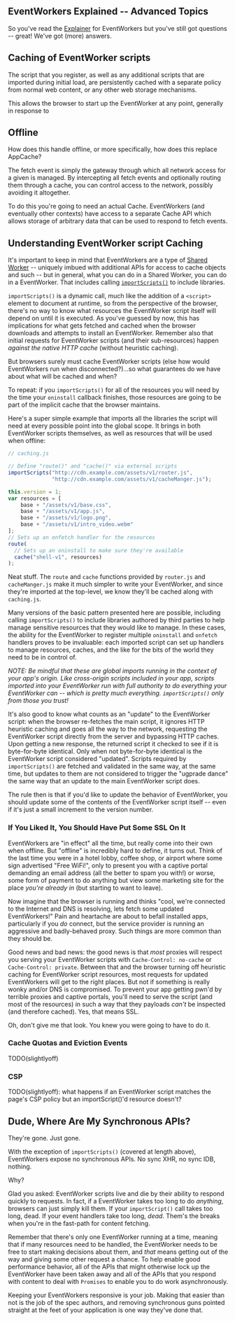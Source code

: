 <h2>EventWorkers Explained -- Advanced Topics</h2>

So you've read the [Explainer](explainer.md) for EventWorkers but you've still got questions -- great! We've got (more) answers.

## Caching of EventWorker scripts

The script that you register, as well as any additional scripts that
are imported during initial load, are persistently cached with a separate policy from normal web content, or any other web storage mechanisms.

This allows the browser to start up the EventWorker at any point, generally in response to 

## Offline

How does this handle offline, or more specifically, how does this replace AppCache?

The fetch event is simply the gateway through which all network access for a given is managed. By intercepting all fetch events and optionally routing them through a cache, you can control access to the network, possibly avoiding it altogether.

To do this you're going to need an actual Cache. EventWorkers (and eventually other contexts) have access to a separate Cache API which allows storage of arbitrary data that can be used to respond to fetch events.

## Understanding EventWorker script Caching

It's important to keep in mind that EventWorkers are a type of [Shared Worker](http://www.w3.org/TR/workers/#shared-workers-and-the-sharedworker-interface) -- uniquely imbued with additional APIs for access to cache objects and such -- but in general, what you can do in a Shared Worker, you can do in a EventWorker. That includes calling [`importScripts()`](https://developer.mozilla.org/en-US/docs/DOM/Using_web_workers#Importing_scripts_and_libraries) to include libraries.

`importScripts()` is a dynamic call, much like the addition of a `<script>` element to document at runtime, so from the perspective of the browser, there's no way to know what resources the EventWorker script itself will depend on until it is executed. As you've guessed by now, this has implications for what gets fetched and cached when the browser downloads and attempts to install an EventWorker. Remember also that initial requests for EventWorker scripts (and their sub-resources) happen *against the native HTTP cache* (without heuristic caching).

But browsers surely must cache EventWorker scripts (else how would EventWorkers run when disconnected?)...so what guarantees do we have about what will be cached and when?

To repeat: if you `importScripts()` for all of the resources you will need by the time your `oninstall` callback finishes, those resources are going to be part of the implicit cache that the browser maintains.

Here's a super simple example that imports all the libraries the script will need at every possible point into the global scope. It brings in both EventWorker scripts themselves, as well as resources that will be used when offline:

```js
// caching.js

// Define "route()" and "cache()" via external scripts
importScripts("http://cdn.example.com/assets/v1/router.js",
              "http://cdn.example.com/assets/v1/cacheManger.js");

this.version = 1;
var resources = [
    base + "/assets/v1/base.css",
    base + "/assets/v1/app.js",
    base + "/assets/v1/logo.png",
    base + "/assets/v1/intro_video.webm"
];
// Sets up an onfetch handler for the resources
route(
  // Sets up an oninstall to make sure they're available
  cache("shell-v1", resources)
);
```

Neat stuff. The `route` and `cache` functions provided by `router.js` and `cacheManger.js` make it much simpler to write your EventWorker, and since they're imported at the top-level, we know they'll be cached along with `caching.js`.

Many versions of the basic pattern presented here are possible, including calling `importScripts()` to include libraries authored by third parties to help manage sensitive resources that they would like to manage. In these cases, the ability for the EventWorker to register multiple `oninstall` and `onfetch` handlers proves to be invaluable: each imported script can set up handlers to manage resources, caches, and the like for the bits of the world they need to be in control of.

_*NOTE: Be mindful that these are global imports running in the context of your app's origin. Like cross-origin scripts included in your app, scripts imported into your EventWorker run with full authority to do everything your EventWorker can -- which is pretty much everything. `importScripts()` only from those you trust!*_

It's also good to know what counts as an "update" to the EventWorker script: when the browser re-fetches the main script, it ignores HTTP heuristic caching and goes all the way to the network, requesting the EventWorker script directly from the server and bypassing HTTP caches. Upon getting a new response, the returned script it checked to see if it is byte-for-byte identical. Only when not byte-for-byte identical is the EventWorker script considered "updated". Scripts required by `importScripts()` are fetched and validated in the same way, at the same time, but updates to them are not considered to trigger the "ugprade dance" the same way that an update to the main EventWorker script does.

The rule then is that if you'd like to update the behavior of EventWorker, you should update some of the contents of the EventWorker script itself -- even if it's just a small increment to the version number.

### If You Liked It, You Should Have Put Some SSL On It

EventWorkers are "in effect" all the time, but really come into their own when offline. But "offline" is incredibly hard to define, it turns out. Think of the last time you were in a hotel lobby, coffee shop, or airport where some sign advertised "Free WiFi!", only to present you with a captive portal demanding an email address (all the better to spam you with!) or worse, some form of payment to do anything but view some marketing site for the place *you're already in* (but starting to want to leave).

Now imagine that the browser is running and thinks "cool, we're connected to the Internet and DNS is resolving, lets fetch some updated EventWorkers!" Pain and heartache are about to befall installed apps, particularly if you *do* connect, but the service provider is running an aggressive and badly-behaved proxy. Such things are more common than they should be.

Good news and bad news: the good news is that *most* proxies will respect you serving your EventWorker scripts with `Cache-Control: no-cache` or `Cache-Control: private`. Between that and the browser turning off heuristic caching for EventWorker script resources, most requests for updated EventWorkers will get to the right places. But not if something is really wonky and/or DNS is compromised. To prevent your app getting pwn'd by terrible proxies and captive portals, you'll need to serve the script (and most of the resources) in such a way that they payloads _can't_ be inspected (and therefore cached). Yes, that means SSL.

Oh, don't give me that look. You knew you were going to have to do it.

### Cache Quotas and Eviction Events

TODO(slightlyoff)

### CSP

TODO(slightlyoff): what happens if an EventWorker script matches the page's CSP policy but an importScript()'d resource doesn't?

## Dude, Where Are My Synchronous APIs?

They're gone. Just gone.

With the exception of `importScripts()` (covered at length above), EventWorkers expose no synchronous APIs. No sync XHR, no sync IDB, nothing.

Why?

Glad you asked: EventWorker scripts live and die by their ability to respond quickly to requests. In fact, if a EventWorker takes too long to do _anything_, browsers can just simply kill them. If your `importScript()` call takes too long, dead. If your event handlers take too long, _dead_. Them's the breaks when you're in the fast-path for content fetching.

Remember that there's only one EventWorker running at a time, meaning that if many resources need to be handled, the EventWorker needs to be free to start making decisions about them, and _that_ means getting out of the way and giving some other request a chance. To help enable good performance behavior, all of the APIs that might otherwise lock up the EventWorker have been taken away and all of the APIs that you respond with content to deal with `Promises` to enable you to do work asynchronously.

Keeping your EventWorkers responsive is your job. Making that easier than not is the job of the spec authors, and removing synchronous guns pointed straight at the feet of your application is one way they've done that.
